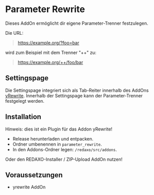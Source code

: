 Parameter Rewrite
========================

Dieses AddOn ermöglicht dir eigene Parameter-Trenner festzulegen.

Die URL:

> https://example.org/?foo=bar

wird zum Beispiel mit dem Trenner "++" zu:

> https://example.org/++/foo/bar

Settingspage
------------
Die Settingspage integriert sich als Tab-Reiter innerhalb des AddOns <a href="/redaxo/index.php?page=yrewrite/parameter_rewrite">yRewrite</a>.
Innerhalb der Settingspage kann der Parameter-Trenner festgelegt werden.

Installation
------------
Hinweis: dies ist ein Plugin für das Addon yRewrite!

* Release herunterladen und entpacken.
* Ordner umbenennen in `parameter_rewrite`.
* In den Addons-Ordner legen: `/redaxo/src/addons`.

Oder den REDAXO-Installer / ZIP-Upload AddOn nutzen!

Voraussetzungen
------------

* yrewrite AddOn
